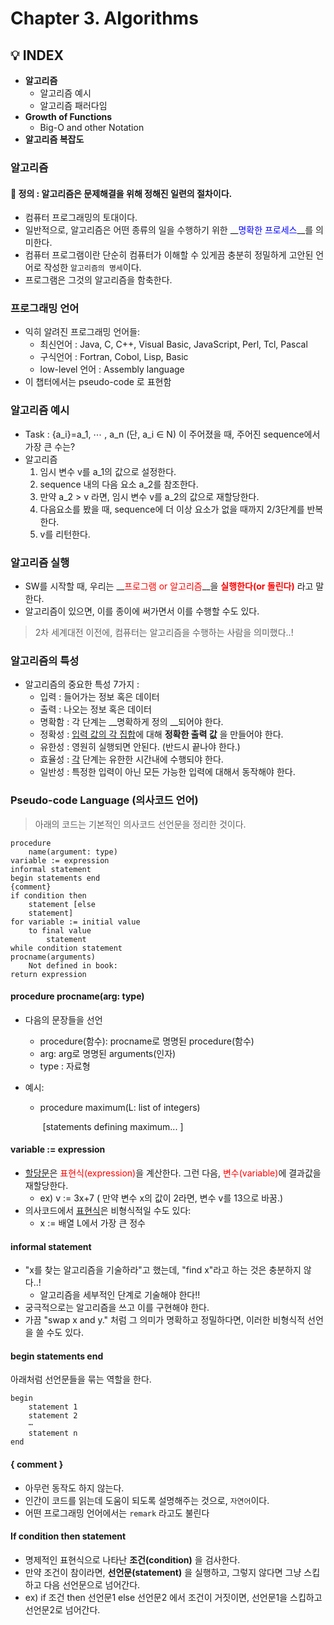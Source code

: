 # Chapter 3. Algorithms





## 💡 INDEX

- __알고리즘__
  * 알고리즘 예시
  * 알고리즘 패러다임
- __Growth of Functions__
  * Big-O and other Notation
- __알고리즘 복잡도__                                          







### 알고리즘

#### 	💬 정의 : 알고리즘은 문제해결을 위해 정해진 일련의 절차이다.

* 컴퓨터 프로그래밍의 토대이다.
* 일반적으로, 알고리즘은 어떤 종류의 일을 수행하기 위한 __<span style="color:blue">명확한 프로세스</span>__를 의미한다.
* 컴퓨터 프로그램이란 단순히 컴퓨터가 이해할 수 있게끔 충분히 정밀하게 고안된 언어로 작성한 `알고리즘의 명세`이다.
* 프로그램은 그것의 알고리즘을 함축한다.



### 프로그래밍 언어

* 익히 알려진 프로그래밍 언어들:
  * 최신언어 : Java, C, C++, Visual Basic, JavaScript, Perl, Tcl, Pascal
  * 구식언어 : Fortran, Cobol, Lisp, Basic
  * low-level 언어 : Assembly language
* 이 챕터에서는 pseudo-code 로 표현함



### 알고리즘 예시

* Task : {a_i}=a_1, ⋯ , a_n (단, a_i ∈ N) 이 주어졌을 때, 주어진 sequence에서 가장 큰 수는?
* 알고리즘
  1. 임시 변수 v를 a_1의 값으로 설정한다.
  2. sequence 내의 다음 요소 a_2를 참조한다.
  3. 만약 a_2 > v 라면, 임시 변수 v를 a_2의 값으로 재할당한다.
  4. 다음요소를 봤을 때, sequence에 더 이상 요소가 없을 때까지 2/3단계를 반복한다.
  5. v를 리턴한다.



### 알고리즘 실행

* SW를 시작할 때, 우리는 __<span style="color:red">프로그램 or 알고리즘</span>__을 __<span style="color:red">실행한다(or 돌린다)</span>__ 라고 말한다.
* 알고리즘이 있으면, 이를 종이에 써가면서 이를 수행할 수도 있다.



> 2차 세계대전 이전에, 컴퓨터는 알고리즘을 수행하는 사람을 의미했다..!



### 알고리즘의 특성

* 알고리즘의 중요한 특성 7가지 :
  * 입력 : 들어가는 정보 혹은 데이터
  * 출력 : 나오는 정보 혹은 데이터
  * 명확함 : 각 단계는 __명확하게 정의 __되어야 한다.
  * 정확성 :  <u>입력 값의 각 집합</u>에 대해 __정확한 출력 값__ 을 만들어야 한다.
  * 유한성 : 영원히 실행되면 안된다. (반드시 끝나야 한다.)
  * 효율성 : <u>각</u> 단계는 유한한 시간내에 수행되야 한다.
  * 일반성 : 특정한 입력이 아닌 모든 가능한 입력에 대해서 동작해야 한다.



### Pseudo-code Language (의사코드 언어)

> 아래의 코드는 기본적인 의사코드 선언문을 정리한 것이다.

```  pseudocode
procedure	
	name(argument: type)
variable := expression 
informal statement
begin statements end
{comment}
if condition then
	statement [else
	statement]
for variable := initial value
	to final value
		statement
while condition statement
procname(arguments)
	Not defined in book:
return expression
```

#### procedure procname(arg: type)

* 다음의 문장들을 선언

  * procedure(함수): procname로 명명된 procedure(함수)
  * arg: arg로 명명된 arguments(인자)
  * type : 자료형

* 예시:

  * procedure maximum(L: list of integers)

    ​	[statements defining maximum... ]

#### variable := expression

* <u>할당문</u>은 <span style="color:red">표현식(expression)</span>을 계산한다. 그런 다음, <span style="color:red">변수(variable)</span>에 결과값을 재할당한다.
  - ex)    v := 3x+7 ( 만약 변수 x의 값이 2라면, 변수 v를 13으로 바꿈.)
* 의사코드에서 <u>표현식</u>은 비형식적일 수도 있다:
  - x := 배열 L에서 가장 큰 정수

#### informal statement

* "x를 찾는 알고리즘을 기술하라"고 했는데, "find x"라고 하는 것은 충분하지 않다..!
  - 알고리즘을 세부적인 단계로 기술해야 한다!!
* 궁극적으로는 알고리즘을 쓰고 이를 구현해야 한다.
* 가끔 "swap x and y." 처럼 그 의미가 명확하고 정밀하다면, 이러한 비형식적 선언을 쓸 수도 있다.

#### begin statements end

아래처럼 선언문들을 묶는 역할을 한다.

``` pseudocode
begin
	statement 1
	statement 2
	⋯
	statement n
end
```

#### { comment }

- 아무런 동작도 하지 않는다.
- 인간이 코드를 읽는데 도움이 되도록 설명해주는 것으로, `자연어`이다.
- 어떤 프로그래밍 언어에서는 `remark` 라고도 불린다

#### If condition then statement

- 명제적인 표현식으로 나타난 __조건(condition)__ 을 검사한다.
- 만약 조건이 참이라면, __선언문(statement)__ 을 실행하고, 그렇지 않다면 그냥 스킵하고 다음 선언문으로 넘어간다.
- ex)    if 조건 then 선언문1 else 선언문2  에서 조건이 거짓이면, 선언문1을 스킵하고 선언문2로 넘어간다.


